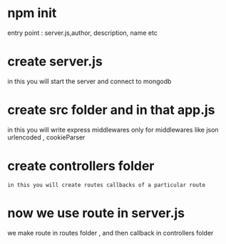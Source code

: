 # npm init 
  entry point : server.js,author, description,  name etc

# create server.js
  in this you will start the server and connect to mongodb

# create src folder and in that app.js
  in this you will write express middlewares
  only for middlewares like json urlencoded , cookieParser

# create controllers folder 
    in this you will create routes callbacks of a particular route

# now we use route in server.js
  we make route in routes folder , and then callback in controllers folder